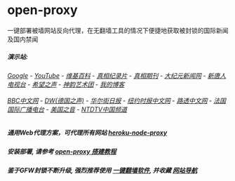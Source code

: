 # open-proxy
一键部署被墙网站反向代理，在无翻墙工具的情况下便捷地获取被封锁的国际新闻及国内禁闻

#####  演示站:
######  [Google](http://207.148.90.82:8888/search?q=425事件) - [YouTube](http://207.148.90.82:8700/results?search_query=425事件) - [维基百科](http://207.148.90.82:8100/wiki/喬高-麥塔斯調查報告) - [真相纪录片](http://207.148.90.82:10080/videos) - [真相期刊](http://207.148.90.82:8300/display.aspx?category_id=3&zhuanti_id=2) - [大纪元新闻网](http://207.148.90.82:10080) - [新唐人电视台](http://207.148.90.82:8000) - [希望之声](http://207.148.90.82:8200) - [神韵艺术团](http://207.148.90.82:8000/xtr/gb/prog673.html) - [我的博客](http://207.148.90.82:10000/)<br/> <br/> [BBC中文网](http://207.148.90.82:9100/zhongwen) - [DW(德国之声)](http://207.148.90.82:9200/zh/在线报导/s-9058?&zhongwen=simp) - [华尔街日报](http://207.148.90.82:9300) - [纽约时报中文网](http://207.148.90.82:9400) - [路透中文网](http://207.148.90.82:9500/) - [法国国际广播电台](http://207.148.90.82:9600/) - [美国之音](http://207.148.90.82:9700/) - [NTDTV中国频道](http://207.148.90.82:10080/videos/tv.html)

##### 通用Web代理方案，可代理所有网站 [heroku-node-proxy](https://github.com/gfw-breaker/heroku-node-proxy/blob/master/README.md) 

##### 安装部署, 请参考 [open-proxy 搭建教程](https://github.com/gfw-breaker/open-proxy/wiki#open-proxy-%E6%90%AD%E5%BB%BA%E6%95%99%E7%A8%8B)

##### 鉴于GFW封锁不断升级, 强烈推荐使用 [一键翻墙软件](http://207.148.90.82:10000/fgate/), 并收藏 [网站导航](https://github.com/gfw-breaker/open-proxy/blob/master/README.md)

